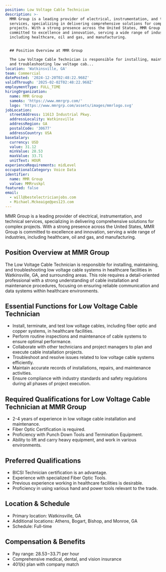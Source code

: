 ```yaml
---
position: Low Voltage Cable Technician
description: >-
  MMR Group is a leading provider of electrical, instrumentation, and technical
  services, specializing in delivering comprehensive solutions for complex
  projects. With a strong presence across the United States, MMR Group is
  committed to excellence and innovation, serving a wide range of industries,
  including healthcare, oil and gas, and manufacturing.


  ## Position Overview at MMR Group

  The Low Voltage Cable Technician is responsible for installing, maintaining,
  and troubleshooting low voltage cab...
location: 'Watkinsville, GA'
team: Commercial
datePosted: '2024-12-20T02:48:22.968Z'
validThrough: '2025-02-02T02:48:22.968Z'
employmentType: FULL_TIME
hiringOrganization:
  name: MMR Group
  sameAs: 'https://www.mmrgrp.com/'
  logo: 'https://www.mmrgrp.com/assets/images/mmrlogo.svg'
jobLocation:
  streetAddress: 11613 Industrial Pkwy.
  addressLocality: Watkinsville
  addressRegion: GA
  postalCode: '30677'
  addressCountry: USA
baseSalary:
  currency: USD
  value: 31.12
  minValue: 28.53
  maxValue: 33.71
  unitText: HOUR
experienceRequirements: midLevel
occupationalCategory: Voice Data
identifier:
  name: MMR Group
  value: MMRruskpl
featured: false
email:
  - will@bestelectricianjobs.com
  - Michael.Mckeaige@pes123.com
---
```




MMR Group is a leading provider of electrical, instrumentation, and technical services, specializing in delivering comprehensive solutions for complex projects. With a strong presence across the United States, MMR Group is committed to excellence and innovation, serving a wide range of industries, including healthcare, oil and gas, and manufacturing.

## Position Overview at MMR Group
The Low Voltage Cable Technician is responsible for installing, maintaining, and troubleshooting low voltage cable systems in healthcare facilities in Watkinsville, GA, and surrounding areas. This role requires a detail-oriented professional with a strong understanding of cable installation and maintenance procedures, focusing on ensuring reliable communication and data systems within healthcare environments.

## Essential Functions for Low Voltage Cable Technician
- Install, terminate, and test low voltage cables, including fiber optic and copper systems, in healthcare facilities.
- Perform routine inspections and maintenance of cable systems to ensure optimal performance.
- Collaborate with other technicians and project managers to plan and execute cable installation projects.
- Troubleshoot and resolve issues related to low voltage cable systems efficiently.
- Maintain accurate records of installations, repairs, and maintenance activities.
- Ensure compliance with industry standards and safety regulations during all phases of project execution.

## Required Qualifications for Low Voltage Cable Technician at MMR Group
- 2-4 years of experience in low voltage cable installation and maintenance.
- Fiber Optic Certification is required.
- Proficiency with Punch Down Tools and Termination Equipment.
- Ability to lift and carry heavy equipment, and work in various environments.

## Preferred Qualifications
- BICSI Technician certification is an advantage.
- Experience with specialized Fiber Optic Tools.
- Previous experience working in healthcare facilities is desirable.
- Proficiency in using various hand and power tools relevant to the trade.

## Location & Schedule
- Primary location: Watkinsville, GA
- Additional locations: Athens, Bogart, Bishop, and Monroe, GA
- Schedule: Full-time

## Compensation & Benefits
- Pay range: $28.53-$33.71 per hour
- Comprehensive medical, dental, and vision insurance
- 401(k) plan with company match
